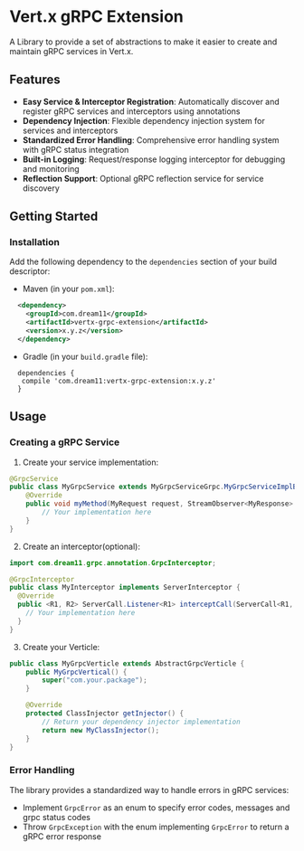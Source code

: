 # Vert.x gRPC Extension

A Library to provide a set of abstractions to make it easier to create and maintain gRPC services in Vert.x.

## Features

- **Easy Service & Interceptor Registration**: Automatically discover and register gRPC services and interceptors using annotations
- **Dependency Injection**: Flexible dependency injection system for services and interceptors
- **Standardized Error Handling**: Comprehensive error handling system with gRPC status integration
- **Built-in Logging**: Request/response logging interceptor for debugging and monitoring
- **Reflection Support**: Optional gRPC reflection service for service discovery

## Getting Started

### Installation

Add the following dependency to the `dependencies` section of your build descriptor:

- Maven (in your `pom.xml`):
```xml
  <dependency>
    <groupId>com.dream11</groupId>
    <artifactId>vertx-grpc-extension</artifactId>
    <version>x.y.z</version>
  </dependency>
```

- Gradle (in your `build.gradle` file):
```
  dependencies {
   compile 'com.dream11:vertx-grpc-extension:x.y.z'
  }
```

## Usage

### Creating a gRPC Service

1. Create your service implementation:

```java
@GrpcService
public class MyGrpcService extends MyGrpcServiceGrpc.MyGrpcServiceImplBase {
    @Override
    public void myMethod(MyRequest request, StreamObserver<MyResponse> responseObserver) {
        // Your implementation here
    }
}
```

2. Create an interceptor(optional):

```java
import com.dream11.grpc.annotation.GrpcInterceptor;

@GrpcInterceptor
public class MyInterceptor implements ServerInterceptor {
  @Override
  public <R1, R2> ServerCall.Listener<R1> interceptCall(ServerCall<R1, R2> serverCall, Metadata metadata, ServerCallHandler<R1, R2> next) {
    // Your implementation here
  }
}
```

3. Create your Verticle:

```java
public class MyGrpcVerticle extends AbstractGrpcVerticle {
    public MyGrpcVertical() {
        super("com.your.package");
    }

    @Override
    protected ClassInjector getInjector() {
        // Return your dependency injector implementation
        return new MyClassInjector();
    }
}
```

### Error Handling

The library provides a standardized way to handle errors in gRPC services:

- Implement `GrpcError` as an enum to specify error codes, messages and grpc status codes
- Throw `GrpcException` with the enum implementing `GrpcError` to return a gRPC error response
